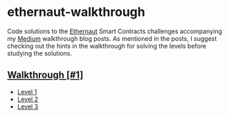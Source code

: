 # ethernaut-walkthrough
Code solutions to the [Ethernaut](https://ethernaut.openzeppelin.com/) Smart Contracts challenges accompanying my [Medium]() walkthrough blog posts. As mentioned in the posts, I suggest checking out the hints in the walkthrough for solving the levels before studying the solutions.

## [Walkthrough [#1]]()
- [Level 1]()
- [Level 2]()
- [Level 3]()
